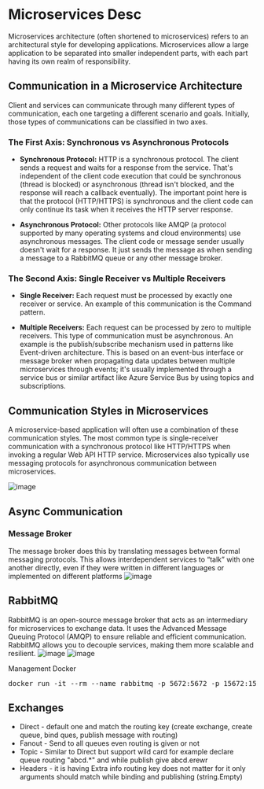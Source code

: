 # Microservices Desc

Microservices architecture (often shortened to microservices) refers to an architectural style for developing applications. Microservices allow a large application to be separated into smaller independent parts, with each part having its own realm of responsibility.

## Communication in a Microservice Architecture

Client and services can communicate through many different types of communication, each one targeting a different scenario and goals. Initially, those types of communications can be classified in two axes.

### The First Axis: Synchronous vs Asynchronous Protocols

- **Synchronous Protocol:** HTTP is a synchronous protocol. The client sends a request and waits for a response from the service. That's independent of the client code execution that could be synchronous (thread is blocked) or asynchronous (thread isn't blocked, and the response will reach a callback eventually). The important point here is that the protocol (HTTP/HTTPS) is synchronous and the client code can only continue its task when it receives the HTTP server response.
  
- **Asynchronous Protocol:** Other protocols like AMQP (a protocol supported by many operating systems and cloud environments) use asynchronous messages. The client code or message sender usually doesn't wait for a response. It just sends the message as when sending a message to a RabbitMQ queue or any other message broker.

### The Second Axis: Single Receiver vs Multiple Receivers

- **Single Receiver:** Each request must be processed by exactly one receiver or service. An example of this communication is the Command pattern.

- **Multiple Receivers:** Each request can be processed by zero to multiple receivers. This type of communication must be asynchronous. An example is the publish/subscribe mechanism used in patterns like Event-driven architecture. This is based on an event-bus interface or message broker when propagating data updates between multiple microservices through events; it's usually implemented through a service bus or similar artifact like Azure Service Bus by using topics and subscriptions.

## Communication Styles in Microservices


A microservice-based application will often use a combination of these communication styles. The most common type is single-receiver communication with a synchronous protocol like HTTP/HTTPS when invoking a regular Web API HTTP service. Microservices also typically use messaging protocols for asynchronous communication between microservices.

![image](https://github.com/user-attachments/assets/07ac65b7-8e23-4533-bf33-d0836ad2e3e9)


## Async Communication
### Message Broker 
The message broker does this by translating messages between formal messaging protocols. This allows interdependent services to “talk” with one another directly, even if they were written in different languages or implemented on different platforms
![image](https://github.com/user-attachments/assets/5e668e71-b6eb-4561-bf5a-5c2e53487e72)


## RabbitMQ
RabbitMQ is an open-source message broker that acts as an intermediary for microservices to exchange data. It uses the Advanced Message Queuing Protocol (AMQP) to ensure reliable and efficient communication. RabbitMQ allows you to decouple services, making them more scalable and resilient.
![image](https://github.com/user-attachments/assets/404977d7-0731-4676-a66c-25569c529fc0)
![image](https://github.com/user-attachments/assets/c9d7b60a-ea95-4442-940a-2cf46a3aa952)


Management Docker
<pre>docker run -it --rm --name rabbitmq -p 5672:5672 -p 15672:15672 rabbitmq:3.9-management</pre>



## Exchanges
<ul>
  <li>
    Direct  -  default one and match the routing key (create exchange, create queue, bind ques, publish message with routing)
  </li>
  <li>
  Fanout - Send to all queues even routing is given or not
  </li>
  <li>
Topic - Similar to Direct but support wild card for example declare queue routing "abcd.*" and while publish give abcd.erewr
  </li>  <li>
Headers - it is having Extra info routing key does not matter for it only arguments should match while binding and publishing (string.Empty)
  </li>  
</ul>


